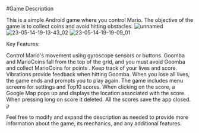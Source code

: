 #Game Description

This is a simple Android game where you control Mario. The objective of the game is to collect coins and avoid hitting obstacles.
![unnamed](https://github.com/amitm144/mario/assets/87026850/5bf572c5-51f5-4f5b-a8ac-f53b841b721e)
![23-05-14-19-13-43_02](https://github.com/amitm144/mario/assets/87026850/7c8344f6-10cf-49e0-bd86-a68d4454a76d)
![23-05-14-19-19-09_01](https://github.com/amitm144/mario/assets/87026850/856cb8d9-5faa-4f66-b02e-9011f897f956)

Key Features:

Control Mario's movement using gyroscope sensors or buttons.
Goomba and MarioCoins fall from the top of the grid, and you must avoid Goomba and collect MarioCoins for points .
Keep track of your lives and score.
Vibrations provide feedback when hitting Goomba.
When you lose all lives, the game ends and prompts you to play again.
The game includes menu screens for settings and Top10 scores.
When clicking on the score, a Google Map pops up and displays the location associated with the score.
When pressing long on score it deleted.
All the scores save the app closed.
ק

Feel free to modify and expand the description as needed to provide more information about the game, its mechanics, and any additional features.
